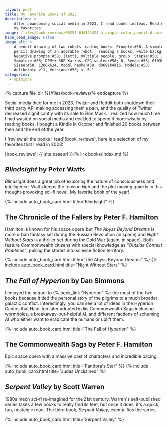 ```yaml
---
layout: post
title: My Favorite Books of 2023
description: >
    After abandoning social media in 2023, I read books instead. Read on for
    my favorites.
image: /files/book-reviews/00253-610392424-a_simple_color_pencil_drawing_of_an_adorable_robot_reading_a_books_white_background.png
hide_lead_image: False
image_alt: >
    A pencil drawing of two robots reading books. Prompte:#58; A simple color
    pencil drawing of an adorable robot,  reading a books, white background.
    Negative prompte:#58; (text), multiple people, group. Stepse:#58; 20,
    Samplere:#58; DPM++ SDE Karras, CFG scalee:#58; 6, Seede:#58; 610392424,
    Sizee:#58; 1200x624, Model hashe:#58; d8691b4d16, Modele:#58;
    deliberate_v11, Versione:#58; v1.5.1
categories:
  - opinions
---
```


{% capture file_dir %}/files/book-reviews{% endcapture %}

Social media died for me in 2023. Twitter and Reddit both shutdown their third
party API making accessing them a pain, and the quality of Twitter decreased
significantly with its sale to Elon Musk. I realized how much time I had
wasted on social media and decided to spend it more wisely by reading books. I
bought a Kindle in October and finished 20 books between then and the end of
the year.

I [review all the books I read][book_reviews], here is a selection of my
favorites that I read in 2023:

[book_reviews]: {{ site.baseurl }}{% link books/index.md %}

## <cite class="book-title">Blindsight</cite> by <span class="author-name">Peter Watts</span>

<cite class="book-title">Blindsight</cite> does a great job of exploring the
nature of consciousness and intelligence. Watts keeps the tension high and the
plot moving quickly in this thought-provoking sci-fi novel. My favorite book
of the year!

<div class="card-grid">
  {% include auto_book_card.html title="Blindsight" %}
</div>

## <span class="book-series">The Chronicle of the Fallers</span> by <span class="author-name">Peter F. Hamilton</span>

Hamilton is known for his space opera, but <cite class="book-title">The Abyss
Beyond Dreams</cite> is more urban fantasy set during the Russian Revolution
(in space) and <cite class="book-title">Night Without Stars</cite> is a
thriller set during the Cold War (again, in space). Both feature Commonwealth
citizens with special knowledge as _"Outside Context Problems"_, pulling the
stories into science fiction territory.

<div class="card-grid">
  {% include auto_book_card.html title="The Abyss Beyond Dreams" %}
  {% include auto_book_card.html title="Night Without Stars" %}
</div>

## <cite class="book-title">The Fall of Hyperion</cite> by <span class="author-name">Dan Simmons</span>

I enjoyed the sequel to {% book_link "Hyperion" %} the most
of the two books because it tied the personal story of the pilgrims to a much
broader galactic conflict. Interestingly, you can see a lot of ideas in the
Hyperion Cantos that Hamilton later adopted in his Commonwealth Saga including
wormholes, a breakaway-but-helpful AI, and different factions of
scheming AI who either want to eradicate the humans or uplift them.

<div class="card-grid">
  {% include auto_book_card.html title="The Fall of Hyperion" %}
</div>

## <span class="book-series">The Commonwealth Saga</span> by <span class="author-name">Peter F. Hamilton</span>

Epic space opera with a massive cast of characters and incredible pacing.

<div class="card-grid">
  {% include auto_book_card.html title="Pandora's Star" %}
  {% include auto_book_card.html title="Judas Unchained" %}
</div>

## <cite class="book-title">Serpent Valley</cite> by <span class="author-name">Scott Warren</span>

1980s mech sci-fi re-imagined for the 21st century. Warren's self-published
series takes a few books to really find its feet, but once it does, it's a
quick, fun, nostalgic read. The third book, <cite class="book-title">Serpent
Valley</cite>, exemplifies the series.

<div class="card-grid">
  {% include auto_book_card.html title="Serpent Valley" %}
</div>
